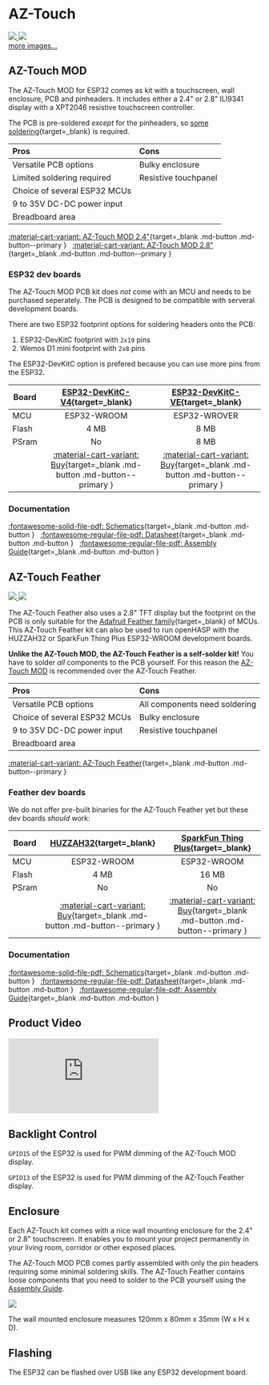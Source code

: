 # AZ-Touch

<div class="row justify-content-center">
        <a href="../../assets/images/devices/az-touch-mod-24.jpg" data-toggle="lightbox" data-gallery="example-gallery" class="col-sm-6" data-title="AZ-Touch wall enclosure set with 2.4&quot; touchscreen" data-footer="Copyright <a href='https://www.az-delivery.de/'>az-delivery.de,</a> All Rights Reserved - Used with permission">
            <img src="../../assets/images/devices/az-touch-mod-24.jpg" class="img-fluid">
        </a>
        <a href="../../assets/images/devices/az-touch-mod-28.jpg" data-toggle="lightbox" data-gallery="example-gallery" class="col-sm-6" data-title="AZ-Touch wall enclosure set with 2.8&quot; touchscreen" data-footer="Copyright <a href='https://www.az-delivery.de/'>az-delivery.de,</a> All Rights Reserved - Used with permission">
            <img src="../../assets/images/devices/az-touch-mod-28.jpg" class="img-fluid">
        </a>
</div>
<div>
        <a href="../../assets/images/devices/az-touch-pcb-front.jpg" data-toggle="lightbox" data-gallery="example-gallery" class="col-sm-6" data-title="Assembled AZ-Touch PCB" data-footer="Copyright <a href='https://www.az-delivery.de/'>az-delivery.de,</a> All Rights Reserved - Used with permission">more images...</a>
        <a href="../../assets/images/devices/az-touch-pcb-back.jpg" data-toggle="lightbox" data-gallery="example-gallery" rel="lightbox[work]" data-title="AZ-Touch Top PCB with headers" data-footer="Copyright <a href='https://www.az-delivery.de/'>az-delivery.de,</a> All Rights Reserved - Used with permission"></a>
        <a href="../../assets/images/devices/az-touch-pcb-back.jpg" data-toggle="lightbox" data-gallery="example-gallery" rel="lightbox[vacation]" data-title="AZ-Touch Bottom PCB with MCU" data-footer="Copyright <a href='https://www.az-delivery.de/'>az-delivery.de,</a> All Rights Reserved - Used with permission"></a>
        <a href="../../assets/images/devices/az-touch-pcb-side.jpg" data-toggle="lightbox" data-gallery="example-gallery" rel="lightbox[vacation]" data-title="AZ-Touch PCB Side View" data-footer="Copyright <a href='https://www.az-delivery.de/'>az-delivery.de,</a> All Rights Reserved - Used with permission"></a>
</div>

## AZ-Touch MOD

The AZ-Touch MOD for ESP32 comes as kit with a touchscreen, wall enclosure, PCB and pinheaders.
It includes either a 2.4" or 2.8" ILI9341 display with a XPT2046 resistive touchscreen controller.

The PCB is pre-soldered *except* for the pinheaders, so [some soldering][5]{target=_blank} is required.

| Pros                         | Cons
|:-----                        |:----
| Versatile PCB options        | Bulky enclosure
| Limited soldering required   | Resistive touchpanel
| Choice of several ESP32 MCUs
| 9 to 35V DC-DC power input
| Breadboard area

[:material-cart-variant: AZ-Touch MOD 2.4&quot;][14]{target=_blank .md-button .md-button--primary } &nbsp;
[:material-cart-variant: AZ-Touch MOD 2.8&quot;][15]{target=_blank .md-button .md-button--primary }

### ESP32 dev boards

The AZ-Touch MOD PCB kit does *not* come with an MCU and needs to be purchased seperately.
The PCB is designed to be compatible with serveral development boards.

There are two ESP32 footprint options for soldering headers onto the PCB:

1. ESP32-DevKitC footprint with `2x19` pins
2. Wemos D1 mini footprint with `2x8` pins

The ESP32-DevKitC option is prefered because you can use more pins from the ESP32.

| Board                   | [ESP32-DevKitC-V4][3]{target=_blank} | [ESP32-DevKitC-VE][4]{target=_blank}
|-------------------------|:-----------:|:-----------:|
| MCU                     | ESP32-WROOM | ESP32-WROVER
| Flash                   | 4 MB        | 8 MB
| PSram                   | No          | 8 MB
|  | [:material-cart-variant: Buy][3]{target=_blank .md-button .md-button--primary } | [:material-cart-variant: Buy][4]{target=_blank .md-button .md-button--primary }

### Documentation

[:fontawesome-solid-file-pdf: Schematics][6]{target=_blank .md-button .md-button } &nbsp;
[:fontawesome-regular-file-pdf: Datasheet][7]{target=_blank .md-button .md-button } &nbsp;
[:fontawesome-regular-file-pdf: Assembly Guide][11]{target=_blank .md-button .md-button }


## AZ-Touch Feather

<div class="row justify-content-center">
        <a href="../../assets/images/devices/az-touch-feather-front.jpg" data-toggle="lightbox" data-gallery="example-gallery" class="col-sm-6" data-title="Assembled AZ-Touch Feather" data-footer="Copyright <a href='https://www.az-delivery.de/'>az-delivery.de,</a> All Rights Reserved - Used with permission">
            <img src="../../assets/images/devices/az-touch-feather-front.jpg" class="img-fluid">
        </a>
        <a href="../../assets/images/devices/az-touch-feather-back.jpg" data-toggle="lightbox" data-gallery="example-gallery" class="col-sm-6" data-title="AZ-Touch Feather after soldering all components" data-footer="Copyright <a href='https://www.az-delivery.de/'>az-delivery.de,</a> All Rights Reserved - Used with permission">
            <img src="../../assets/images/devices/az-touch-feather-back.jpg" class="img-fluid">
        </a>
</div>

The AZ-Touch Feather also uses a 2.8" TFT display but the footprint on the PCB is only suitable for the [Adafruit Feather family][2]{target=_blank} of MCUs.
This AZ-Touch Feather kit can also be used to run openHASP with the HUZZAH32 or SparkFun Thing Plus ESP32-WROOM development boards.

**Unlike the AZ-Touch MOD, the AZ-Touch Feather is a self-solder kit!**  You have to solder *all* components to the PCB yourself.
For this reason the [AZ-Touch MOD](#az-touch-mod) is recommended over the AZ-Touch Feather.

| Pros                         | Cons
|:-----                        |:----
| Versatile PCB options        | All components need soldering
| Choice of several ESP32 MCUs | Bulky enclosure
| 9 to 35V DC-DC power input   | Resistive touchpanel
| Breadboard area

[:material-cart-variant: AZ-Touch Feather][1]{target=_blank .md-button .md-button--primary }

### Feather dev boards

We do not offer pre-built binaries for the AZ-Touch Feather yet but these dev boards *should* work:

| Board                   | [HUZZAH32][9]{target=_blank} | [SparkFun Thing Plus][10]{target=_blank}
|-------------------------|:-----------:|:-----------:|
| MCU                     | ESP32-WROOM | ESP32-WROOM
| Flash                   | 4 MB        | 16 MB
| PSram                   | No          | No
|  | [:material-cart-variant: Buy][9]{target=_blank .md-button .md-button--primary } | [:material-cart-variant: Buy][10]{target=_blank .md-button .md-button--primary }


### Documentation

[:fontawesome-solid-file-pdf: Schematics][11]{target=_blank .md-button .md-button } &nbsp;
[:fontawesome-regular-file-pdf: Datasheet][12]{target=_blank .md-button .md-button } &nbsp;
[:fontawesome-regular-file-pdf: Assembly Guide][13]{target=_blank .md-button .md-button }


## Product Video

<div class="embed-responsive embed-responsive-16by9" style="max-width:560px; margin:auto;">
    <iframe title="YouTube video player" src="https://www.youtube.com/embed/k7ngHp8WKIM?rel=0&controls=1" class="embed-responsive-item" frameborder="0" allow="accelerometer; clipboard-write; encrypted-media; gyroscope; picture-in-picture" allowfullscreen>
    </iframe>
</div>

## Backlight Control

`GPIO15` of the ESP32 is used for PWM dimming of the AZ-Touch MOD display.

`GPIO13` of the ESP32 is used for PWM dimming of the AZ-Touch Feather display.


## Enclosure

Each AZ-Touch kit comes with a nice wall mounting enclosure for the 2.4&quot; or 2.8&quot; touchscreen.
It enables you to mount your project permanently in your living room, corridor or other exposed places.

The AZ-Touch MOD PCB comes partly assembled with only the pin headers requiring some minimal soldering skills.
The AZ-Touch Feather contains loose components that you need to solder to the PCB yourself using the [Assembly Guide](#documentation_1).

<div class="row justify-content-center">
        <a href="../../assets/images/devices/arduitouch-contents.jpg" data-toggle="lightbox" data-gallery="example-gallery" class="col-sm-6" data-title="AZ-Touch MOD Contents" data-footer="Copyright <a href='https://www.az-delivery.de/'>az-delivery.de,</a> All Rights Reserved - Used with permission">
            <img src="../../assets/images/devices/arduitouch-contents.jpg" class="img-fluid">
        </a>
</div>

The wall mounted enclosure measures 120mm x 80mm x 35mm (W x H x D).


## Flashing

The ESP32 can be flashed over USB like any ESP32 development board.


[1]: https://www.az-delivery.de/en/products/az-touch-feather
[2]: https://learn.adafruit.com/adafruit-feather
[3]: https://www.az-delivery.de/en/products/esp-32-dev-kit-c-v4
[4]: https://www.amazon.com/Espressif-ESP32-DevKitC-VE-Development-Board/dp/B087TNPQCV
[5]: https://www.az-delivery.de/en/blogs/azdelivery-blog-fur-arduino-und-raspberry-pi/az-touch-mod
[6]: https://www.hwhardsoft.de/app/download/11868165697/AZ-Touch+MOD+schematic+V01-03-01.pdf
[7]: https://www.hwhardsoft.de/app/download/11868164297/Datasheet+AZ-Touch+MOD+Rev+B.pdf
[8]: https://www.hwhardsoft.de/app/download/11467519097/Assembly+Instruction+ArduiTouch+ESP+rev+D.pdf
[9]: https://www.adafruit.com/product/3591
[10]: https://www.sparkfun.com/products/15663
[11]: https://www.hwhardsoft.de/app/download/11963381497/AZ-Touch+Feather+Schematic+V01-01.pdf
[12]: https://www.hwhardsoft.de/app/download/11963714197/Datasheet+AZ-Touch+Feather+Rev+A.pdf
[13]: https://www.hwhardsoft.de/app/download/11963380797/Assembly+Instruction+AZ-Touch+Feather+rev+A.pdf
[14]: https://www.az-delivery.de/en/products/az-touch-wandgehauseset-mit-touchscreen-fur-esp8266-und-esp32
[15]: https://www.az-delivery.de/en/products/az-touch-wandgehauseset-mit-2-8-zoll-touchscreen-fur-esp8266-und-esp32